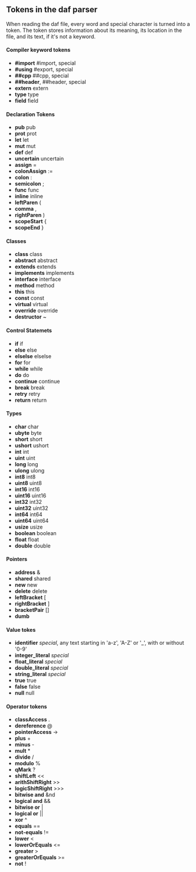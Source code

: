## Tokens in the daf parser
When reading the daf file, every word and special character is turned into a token.
The token stores information about its meaning, its location in the file, and its text, if it's not a keyword.

#### Compiler keyword tokens
* **#import** #import, special
* **#using** #export, special
* **##cpp** ##cpp, special
* **##header**, ##header, special
* **extern** extern
* **type** type
* **field** field

#### Declaration Tokens
* **pub** pub
* **prot** prot
* **let** let
* **mut** mut
* **def** def
* **uncertain** uncertain
* **assign** =
* **colonAssign** :=
* **colon** :
* **semicolon** ;
* **func** func
* **inline** inline
* **leftParen** \(
* **comma** ,
* **rightParen** \)
* **scopeStart** \{
* **scopeEnd** \}

#### Classes
* **class** class
* **abstract** abstract
* **extends** extends
* **implements** implements
* **interface** interface
* **method** method
* **this** this
* **const** const
* **virtual** virtual
* **override** override
* **destructor** ~

#### Control Statemets
* **if** if
* **else** else
* **elselse** elselse
* **for** for
* **while** while
* **do** do
* **continue** continue
* **break** break
* **retry** retry
* **return** return

#### Types
* **char** char
* **ubyte** byte
* **short** short
* **ushort** ushort
* **int** int
* **uint** uint
* **long** long
* **ulong** ulong
* **int8** int8
* **uint8** uint8
* **int16** int16
* **uint16** uint16
* **int32** int32
* **uint32** uint32
* **int64** int64
* **uint64** uint64
* **usize** usize
* **boolean** boolean
* **float** float
* **double** double

#### Pointers
* **address** &
* **shared** shared
* **new** new
* **delete** delete
* **leftBracket** \[
* **rightBracket** \]
* **bracketPair** \[\]
* **dumb**

#### Value tokes
* **identifier** *special*, any text starting in 'a-z', 'A-Z' or '_', with or without '0-9'
* **integer_literal** *special*
* **float_literal** *special*
* **double_literal** *special*
* **string_literal** *special*
* **true** true
* **false** false
* **null** null

#### Operator tokens
* **classAccess** .
* **dereference** @
* **pointerAccess** ->
* **plus** +
* **minus** -
* **mult** *
* **divide** /
* **modulo** %
* **qMark** ?
* **shiftLeft** <<
* **arithShiftRight** >>
* **logicShiftRight** >>>
* **bitwise and** &nd
* **logical and** &&
* **bitwise or** |
* **logical or** ||
* **xor** ^
* **equals** ==
* **not-equals** !=
* **lower** <
* **lowerOrEquals** <=
* **greater** >
* **greaterOrEquals** >=
* **not** !
